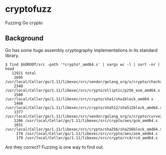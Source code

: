 # cryptofuzz
Fuzzing Go crypto

## Background

Go has some *huge* assembly cryptography implementations in its standard library.

```
$ find $GOROOT/src -path '*crypto*_amd64.s' | xargs wc -l | sort -nr | head
   12921 total
    2695 /usr/local/Cellar/go/1.11/libexec/src/vendor/golang_org/x/crypto/chacha20poly1305/chacha20poly1305_amd64.s
    2348 /usr/local/Cellar/go/1.11/libexec/src/crypto/elliptic/p256_asm_amd64.s
    1500 /usr/local/Cellar/go/1.11/libexec/src/crypto/sha1/sha1block_amd64.s
    1468 /usr/local/Cellar/go/1.11/libexec/src/crypto/sha512/sha512block_amd64.s
    1377 /usr/local/Cellar/go/1.11/libexec/src/vendor/golang_org/x/crypto/curve25519/ladderstep_amd64.s
    1286 /usr/local/Cellar/go/1.11/libexec/src/crypto/aes/gcm_amd64.s
    1031 /usr/local/Cellar/go/1.11/libexec/src/crypto/sha256/sha256block_amd64.s
     274 /usr/local/Cellar/go/1.11/libexec/src/crypto/aes/asm_amd64.s
     179 /usr/local/Cellar/go/1.11/libexec/src/crypto/rc4/rc4_amd64.s
```

Are they correct? Fuzzing is one way to find out.

